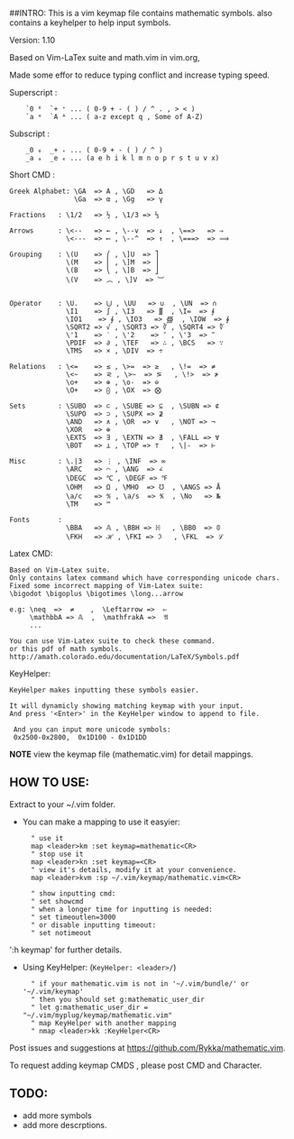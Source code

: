 ##INTRO:
This is a vim keymap file contains mathematic symbols.
also contains a keyhelper to help input symbols.

Version: 1.10

Based on Vim-LaTex suite and math.vim in vim.org,

Made some effor to reduce typing conflict and increase typing speed.

Superscript :

        `0 ⁰  `+ ⁺ ... ( 0-9 + - ( ) / ^ . , > < )
        `a ᵃ  `A ᴬ ... ( a-z except q , Some of A-Z)

Subscript   :

        _0 ₀  _+ ₊ ... ( 0-9 + - ( ) / ^ )
        _a ₐ  _e ₑ ... (a e h i k l m n o p r s t u v x)


Short CMD  : 

    Greek Alphabet: \GA  => Α , \GD   => Δ
                    \Ga  => α , \Gg   => γ

    Fractions   : \1/2   => ½ , \1/3 => ⅓

    Arrows      : \<--   => ← , \--v  => ↓  , \==>   => ⇒
                  \<---  => ⟵ , \--^  => ↑  , \===>  => ⟹

    Grouping    : \(U    => ⎛ , \]U  => ⎤
                  \(M    => ⎜ , \]M  => ⎥
                  \(B    => ⎝ , \]B  => ⎦
                  \(V    => ︵ , \]V  => ︺


    Operator    : \U.    => ⨃ , \UU   => ∪  , \UN  => ∩
                  \I1    => ∫ , \I3   => ∭  , \I=  => ⨎
                  \IO1    => ∮ , \IO3   => ∰  , \IOW  => ∳
                  \SQRT2 => √ , \SQRT3 => ∛ , \SQRT4 => ∜
                  \'1    => ′ , \'2    => ″ , \'3  => ‴
                  \PDIF  => ∂ , \TEF   => ∴ , \BCS   => ∵
                  \TMS   => × , \DIV  => ÷

    Relations   : \<=    => ≤ , \>=  => ≥   , \!=  => ≠
                  \<~    => ⪝ , \>~  => ⪞   , \!>  => ≯
                  \o+    => ⊕ , \o-  => ⊖
                  \O+    => ⨀ , \OX  => ⨂

    Sets        : \SUBO  => ⊂ , \SUBE => ⊆  , \SUBN => ⊄
                  \SUPO  => ⊃ , \SUPX => ⊉
                  \AND   => ∧ , \OR  => ∨   , \NOT => ¬
                  \XOR   => ⊕
                  \EXTS  => ∃ , \EXTN => ∄  , \FALL => ∀
                  \BOT   => ⊥ , \TOP => ⊤   , \|-  => ⊢

    Misc        : \.|3   => ⋮ , \INF  => ∞
                  \ARC   => ⌒ , \ANG  => ∠
                  \DEGC  => ℃ , \DEGF => ℉
                  \OHM   => Ω , \MHO  => ℧  , \ANGS => Å
                  \a/c   => ℀ , \a/s  => ℁  , \No   => №
                  \TM    => ™

    Fonts       :
                  \BBA   => 𝔸 , \BBH => ℍ   , \BB0  => 𝟘
                  \FKH   => ℋ , \FKI => ℑ   , \FKL  => ℒ

Latex CMD:

    Based on Vim-Latex suite.
    Only contains latex command which have corresponding unicode chars.
    Fixed some incorrect mapping of Vim-Latex suite:
    \bigodot \bigoplus \bigotimes \long...arrow

    e.g: \neq  =>  ≠    ,  \Leftarrow =>  ⇐
         \mathbbA => 𝔸  ,  \mathfrakA =>  𝔄
         ...

    You can use Vim-Latex suite to check these command.
    or this pdf of math symbols.
    http://amath.colorado.edu/documentation/LaTeX/Symbols.pdf 

KeyHelper:

    KeyHelper makes inputting these symbols easier.

    It will dynamicly showing matching keymap with your input.
    And press '<Enter>' in the KeyHelper window to append to file.

     And you can input more unicode symbols:
     0x2500-0x2800,  0x1D100 - 0x1D1DD
    

**NOTE** view the keymap file (mathematic.vim) for detail mappings.

## HOW TO USE:

Extract to your ~/.vim folder.

- You can make a mapping to use it easyier:
   
        " use it
        map <leader>km :set keymap=mathematic<CR>
        " stop use it
        map <leader>kn :set keymap=<CR>
        " view it's details, modify it at your convenience.
        map <leader>kvm :sp ~/.vim/keymap/mathematic.vim<CR>
    
        " show inputting cmd:
        " set showcmd
        " when a longer time for inputting is needed:
        " set timeoutlen=3000
        " or disable inputting timeout:
        " set notimeout

':h keymap' for further details.


- Using KeyHelper: (`KeyHelper: <leader>/`)


        " if your mathematic.vim is not in '~/.vim/bundle/' or '~/.vim/keymap'
        " then you should set g:mathematic_user_dir
        " let g:mathematic_user_dir = "~/.vim/myplug/keymap/mathematic.vim"
        " map KeyHelper with another mapping
        " nmap <leader>kk :KeyHelper<CR>

Post issues and suggestions at https://github.com/Rykka/mathematic.vim.

To request adding keymap CMDS , please post CMD and Character.

## TODO:

- add more symbols
- add more descrptions.
